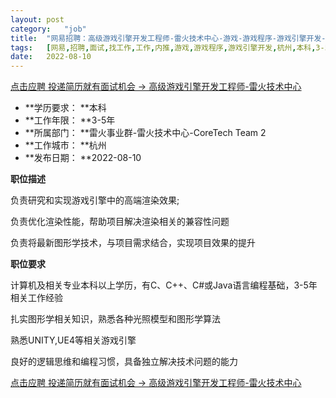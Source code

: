 ```yaml
---
layout:	post
category:	"job"
title:	"网易招聘：高级游戏引擎开发工程师-雷火技术中心-游戏-游戏程序-游戏引擎开发-杭州本科3-5年"
tags:	[网易,招聘,面试,找工作,工作,内推,游戏,游戏程序,游戏引擎开发,杭州,本科,3-5年]
date:	2022-08-10
---
```


[点击应聘 投递简历就有面试机会 ->  高级游戏引擎开发工程师-雷火技术中心](http://mobile.bole.netease.com/bole/boleDetail?id=11426&employeeId=346f03c3cda5f04c&key=all)



- **学历要求： **本科
- **工作年限： **3-5年
- **所属部门： **雷火事业群-雷火技术中心-CoreTech Team 2
- **工作城市： **杭州
- **发布日期： **2022-08-10



**职位描述**

负责研究和实现游戏引擎中的高端渲染效果;

负责优化渲染性能，帮助项目解决渲染相关的兼容性问题

负责将最新图形学技术，与项目需求结合，实现项目效果的提升



**职位要求**

计算机及相关专业本科以上学历，有C、C++、C#或Java语言编程基础，3-5年相关工作经验

扎实图形学相关知识，熟悉各种光照模型和图形学算法

熟悉UNITY,UE4等相关游戏引擎

良好的逻辑思维和编程习惯，具备独立解决技术问题的能力



[点击应聘 投递简历就有面试机会 ->  高级游戏引擎开发工程师-雷火技术中心](http://mobile.bole.netease.com/bole/boleDetail?id=11426&employeeId=346f03c3cda5f04c&key=all)